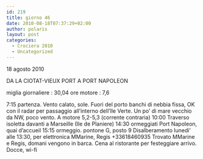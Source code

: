 ```yaml
---
id: 219
title: giorno 46
date: 2010-08-18T07:37:29+02:00
author: polaris
layout: post
categories:
  - Crociera 2010
  - Uncategorized
---
```

18 agosto 2010

DA LA CIOTAT-VIEUX PORT A PORT NAPOLEON

miglia giornaliere : 30,04
ore motore : 7,6

7:15 partenza. Vento calato, sole. Fuori del porto banchi di nebbia fissa, OK con il radar per passaggio all’interno dell’Ile Verte.
Un po’ di mare vecchio da NW, poco vento.
A motore 5,2-5,3 (corrente contraria)
10:00 Traverso isoletta davanti a Marseille (Ile de Planiere)
14:30 ormeggiati Port Napoleon, quai d’accueil
15:15 ormeggio. pontone G, posto 9
Disalberamento lunedi’ alle 13:30, per elettronica MMarine, Regis +33618460935
Trovato MMarine e Regis, domani vengono in barca.
Cena al ristorante per festeggiare arrivo.
Docce, wi-fi
